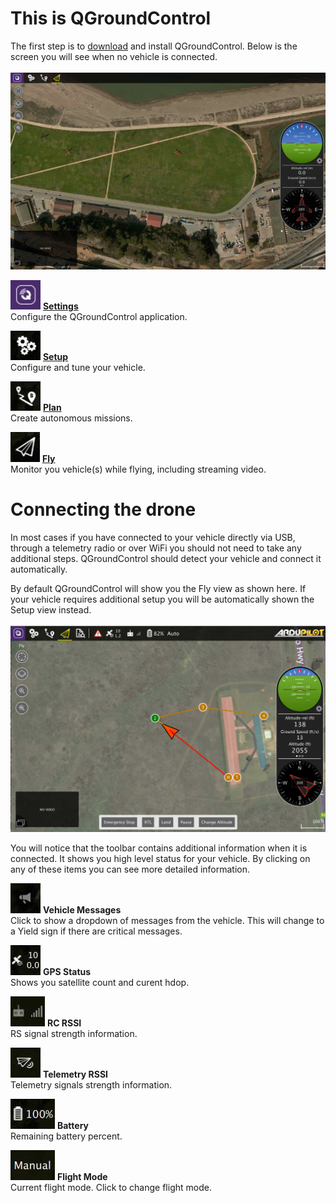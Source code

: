 # This is QGroundControl
The first step is to [download](../download_and_install.md) and install QGroundControl. Below is the screen you will see when no vehicle is connected.
<br>
<br>
![](../../images/quickstart/BootToFly.jpg)
<br>

![](../../images/quickstart/SettingsViewButton.jpg) **[Settings](../SettingsView/SettingsView.md)**
<br>Configure the QGroundControl application.

![](../../images/quickstart/SetupViewButton.jpg) **[Setup](../SetupView/SetupView.md)**
<br>Configure and tune your vehicle.

![](../../images/quickstart/PlanViewButton.jpg) **[Plan](../PlanView/PlanView.md)**
<br>Create autonomous missions.

![](../../images/quickstart/FlyViewButton.jpg) **[Fly](../FlyView/FlyView.md)**
<br>Monitor you vehicle(s) while flying, including streaming video.

# Connecting the drone
In most cases if you have connected to your vehicle directly via USB, through a telemetry radio or over WiFi you should not need to take any additional steps. QGroundControl should detect your vehicle and connect it automatically.

By default QGroundControl will show you the Fly view as shown here. If your vehicle requires additional setup you will be automatically shown the Setup view instead.
<br>
<br>
![](../../images/quickstart/ConnectedVehicle.jpg)
<br>

You will notice that the toolbar contains additional information when it is connected. It shows you high level status for your vehicle. By clicking on any of these items you can see more detailed information. 

![](../../images/quickstart/MessageToolbar.jpg) **Vehicle Messages**
<br>Click to show a dropdown of messages from the vehicle. This will change to a Yield sign if there are critical messages.

![](../../images/quickstart/GPSToolbar.jpg) **GPS Status**
<br>Shows you satellite count and curent hdop.

![](../../images/quickstart/RCToolbar.jpg) **RC RSSI** 
<br>RS signal strength information.

![](../../images/quickstart/TelemetryToolbar.jpg) **Telemetry RSSI**
<br>Telemetry signals strength information.

![](../../images/quickstart/BatteryToolbar.jpg) **Battery**
<br>Remaining battery percent.

![](../../images/quickstart/FlightModeToolbar.jpg) **Flight Mode**
<br>Current flight mode. Click to change flight mode.
